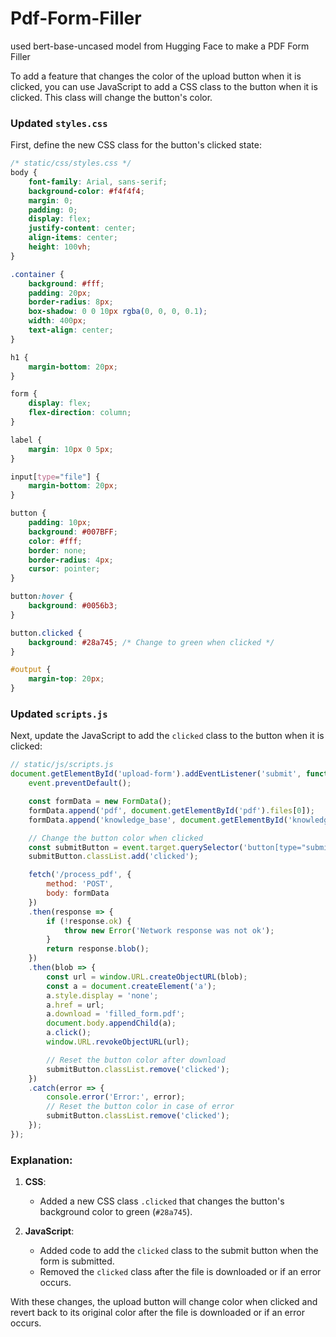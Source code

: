 # Pdf-Form-Filler
used bert-base-uncased model from Hugging Face to make a PDF Form Filler

To add a feature that changes the color of the upload button when it is clicked, you can use JavaScript to add a CSS class to the button when it is clicked. This class will change the button's color.

### Updated `styles.css`

First, define the new CSS class for the button's clicked state:

```css:project/static/css/styles.css
/* static/css/styles.css */
body {
    font-family: Arial, sans-serif;
    background-color: #f4f4f4;
    margin: 0;
    padding: 0;
    display: flex;
    justify-content: center;
    align-items: center;
    height: 100vh;
}

.container {
    background: #fff;
    padding: 20px;
    border-radius: 8px;
    box-shadow: 0 0 10px rgba(0, 0, 0, 0.1);
    width: 400px;
    text-align: center;
}

h1 {
    margin-bottom: 20px;
}

form {
    display: flex;
    flex-direction: column;
}

label {
    margin: 10px 0 5px;
}

input[type="file"] {
    margin-bottom: 20px;
}

button {
    padding: 10px;
    background: #007BFF;
    color: #fff;
    border: none;
    border-radius: 4px;
    cursor: pointer;
}

button:hover {
    background: #0056b3;
}

button.clicked {
    background: #28a745; /* Change to green when clicked */
}

#output {
    margin-top: 20px;
}
```

### Updated `scripts.js`

Next, update the JavaScript to add the `clicked` class to the button when it is clicked:

```javascript:project/static/js/scripts.js
// static/js/scripts.js
document.getElementById('upload-form').addEventListener('submit', function(event) {
    event.preventDefault();

    const formData = new FormData();
    formData.append('pdf', document.getElementById('pdf').files[0]);
    formData.append('knowledge_base', document.getElementById('knowledge_base').files[0]);

    // Change the button color when clicked
    const submitButton = event.target.querySelector('button[type="submit"]');
    submitButton.classList.add('clicked');

    fetch('/process_pdf', {
        method: 'POST',
        body: formData
    })
    .then(response => {
        if (!response.ok) {
            throw new Error('Network response was not ok');
        }
        return response.blob();
    })
    .then(blob => {
        const url = window.URL.createObjectURL(blob);
        const a = document.createElement('a');
        a.style.display = 'none';
        a.href = url;
        a.download = 'filled_form.pdf';
        document.body.appendChild(a);
        a.click();
        window.URL.revokeObjectURL(url);

        // Reset the button color after download
        submitButton.classList.remove('clicked');
    })
    .catch(error => {
        console.error('Error:', error);
        // Reset the button color in case of error
        submitButton.classList.remove('clicked');
    });
});
```

### Explanation:

1. **CSS**:
   - Added a new CSS class `.clicked` that changes the button's background color to green (`#28a745`).

2. **JavaScript**:
   - Added code to add the `clicked` class to the submit button when the form is submitted.
   - Removed the `clicked` class after the file is downloaded or if an error occurs.

With these changes, the upload button will change color when clicked and revert back to its original color after the file is downloaded or if an error occurs.
